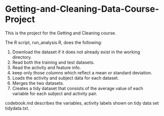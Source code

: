 # Getting-and-Cleaning-Data-Course-Project
This is the project for the Getting and Cleaning course. 

The R script, run_analysis.R, does the following:

1. Download the dataset if it does not already exist in the working directory.
2. Read both the training and test datasets.
3. Read the activity and feature info.
4. keep only those columns which reflect a mean or standard deviation.
5. Loads the activity and subject data for each dataset.
6. Merges the two datasets.
7. Creates a tidy dataset that consists of the average value of each variable for each subject and activity pair.

codebook.md describes the variables, activity labels shown on tidy data set tidydata.txt.

